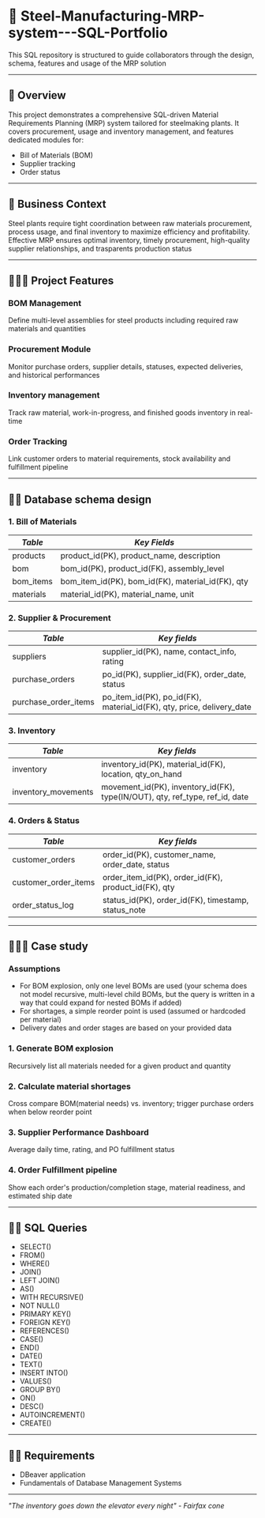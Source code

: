 
# 🪭 Steel-Manufacturing-MRP-system---SQL-Portfolio
This SQL repository is structured to guide collaborators through the design, schema, features and usage of the MRP solution

---

## 🎃 Overview
This project demonstrates a comprehensive SQL-driven Material Requirements Planning (MRP) system tailored for steelmaking plants. It covers procurement, usage and inventory management, and features dedicated modules for: 
- Bill of Materials (BOM)
- Supplier tracking
- Order status

---

## 🫥 Business Context
Steel plants require tight coordination between raw materials procurement, process usage, and final inventory to maximize efficiency and profitability. Effective MRP ensures optimal inventory, timely procurement, high-quality supplier relationships, and trasparents production status

---

## 🚣🏼‍♂️ Project Features
### BOM Management
Define multi-level assemblies for steel products including required raw materials and quantities

### Procurement Module
Monitor purchase orders, supplier details, statuses, expected deliveries, and historical performances

### Inventory management
Track raw material, work-in-progress, and finished goods inventory in real-time

### Order Tracking
Link customer orders to material requirements, stock availability and fulfillment pipeline

---

## 🏊🏼 Database schema design
### 1. Bill of Materials
|*Table*|*Key Fields*|
|-------|------------|
|products|product_id(PK), product_name, description|
|bom|bom_id(PK), product_id(FK), assembly_level|
|bom_items|bom_item_id(PK), bom_id(FK), material_id(FK), qty|
|materials|material_id(PK), material_name, unit|

### 2. Supplier & Procurement
|*Table*|*Key fields*|
|-------|------------|
|suppliers|supplier_id(PK), name, contact_info, rating|
|purchase_orders|po_id(PK), supplier_id(FK), order_date, status|
|purchase_order_items|po_item_id(PK), po_id(FK), material_id(FK), qty, price, delivery_date|

### 3. Inventory
|*Table*|*Key fields*|
|-------|------------|
|inventory|inventory_id(PK), material_id(FK), location, qty_on_hand|
|inventory_movements|movement_id(PK), inventory_id(FK), type(IN/OUT), qty, ref_type, ref_id, date|

### 4. Orders & Status
|*Table*|*Key fields*|
|-------|------------|
|customer_orders|order_id(PK), customer_name, order_date, status|
|customer_order_items|order_item_id(PK), order_id(FK), product_id(FK), qty|
|order_status_log|status_id(PK), order_id(FK), timestamp, status_note|

---

## 🚵🏼‍♀️ Case study
### Assumptions
- For BOM explosion, only one level BOMs are used (your schema does not model recursive, multi-level child BOMs, but the query is written in a way that could expand for nested BOMs if added)
- For shortages, a simple reorder point is used (assumed or hardcoded per material)
- Delivery dates and order stages are based on your provided data

### 1. Generate BOM explosion
Recursively list all materials needed for a given product and quantity

### 2. Calculate material shortages
Cross compare BOM(material needs) vs. inventory; trigger purchase orders when below reorder point

### 3. Supplier Performance Dashboard
Average daily time, rating, and PO fulfillment status

### 4. Order Fulfillment pipeline
Show each order's production/completion stage, material readiness, and estimated ship date

---

## 🤹🏼 SQL Queries
- SELECT()
- FROM()
- WHERE()
- JOIN()
- LEFT JOIN()
- AS()
- WITH RECURSIVE()
- NOT NULL()
- PRIMARY KEY()
- FOREIGN KEY()
- REFERENCES()
- CASE()
- END()
- DATE()
- TEXT()
- INSERT INTO()
- VALUES()
- GROUP BY()
- ON()
- DESC()
- AUTOINCREMENT()
- CREATE()

---

## 🧖🏼 Requirements
- DBeaver application
- Fundamentals of Database Management Systems

---

*"The inventory goes down the elevator every night" - Fairfax cone*
